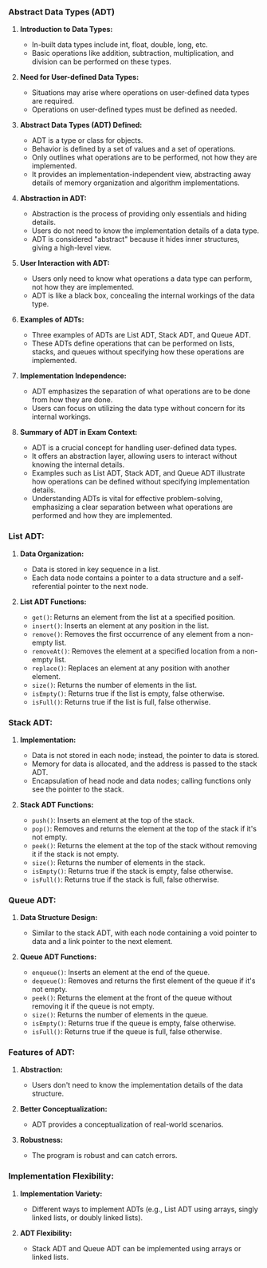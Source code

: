 ### **Abstract Data Types (ADT)**

1. **Introduction to Data Types:**
   - In-built data types include int, float, double, long, etc.
   - Basic operations like addition, subtraction, multiplication, and division can be performed on these types.

2. **Need for User-defined Data Types:**
   - Situations may arise where operations on user-defined data types are required.
   - Operations on user-defined types must be defined as needed.

3. **Abstract Data Types (ADT) Defined:**
   - ADT is a type or class for objects.
   - Behavior is defined by a set of values and a set of operations.
   - Only outlines what operations are to be performed, not how they are implemented.
   - It provides an implementation-independent view, abstracting away details of memory organization and algorithm implementations.

4. **Abstraction in ADT:**
   - Abstraction is the process of providing only essentials and hiding details.
   - Users do not need to know the implementation details of a data type.
   - ADT is considered "abstract" because it hides inner structures, giving a high-level view.

5. **User Interaction with ADT:**
   - Users only need to know what operations a data type can perform, not how they are implemented.
   - ADT is like a black box, concealing the internal workings of the data type.

6. **Examples of ADTs:**
   - Three examples of ADTs are List ADT, Stack ADT, and Queue ADT.
   - These ADTs define operations that can be performed on lists, stacks, and queues without specifying how these operations are implemented.

7. **Implementation Independence:**
   - ADT emphasizes the separation of what operations are to be done from how they are done.
   - Users can focus on utilizing the data type without concern for its internal workings.

8. **Summary of ADT in Exam Context:**
   - ADT is a crucial concept for handling user-defined data types.
   - It offers an abstraction layer, allowing users to interact without knowing the internal details.
   - Examples such as List ADT, Stack ADT, and Queue ADT illustrate how operations can be defined without specifying implementation details.
   - Understanding ADTs is vital for effective problem-solving, emphasizing a clear separation between what operations are performed and how they are implemented.

### **List ADT:**

1. **Data Organization:**
   - Data is stored in key sequence in a list.
   - Each data node contains a pointer to a data structure and a self-referential pointer to the next node.

2. **List ADT Functions:**
   - `get()`: Returns an element from the list at a specified position.
   - `insert()`: Inserts an element at any position in the list.
   - `remove()`: Removes the first occurrence of any element from a non-empty list.
   - `removeAt()`: Removes the element at a specified location from a non-empty list.
   - `replace()`: Replaces an element at any position with another element.
   - `size()`: Returns the number of elements in the list.
   - `isEmpty()`: Returns true if the list is empty, false otherwise.
   - `isFull()`: Returns true if the list is full, false otherwise.

### **Stack ADT:**

1. **Implementation:**
   - Data is not stored in each node; instead, the pointer to data is stored.
   - Memory for data is allocated, and the address is passed to the stack ADT.
   - Encapsulation of head node and data nodes; calling functions only see the pointer to the stack.

2. **Stack ADT Functions:**
   - `push()`: Inserts an element at the top of the stack.
   - `pop()`: Removes and returns the element at the top of the stack if it's not empty.
   - `peek()`: Returns the element at the top of the stack without removing it if the stack is not empty.
   - `size()`: Returns the number of elements in the stack.
   - `isEmpty()`: Returns true if the stack is empty, false otherwise.
   - `isFull()`: Returns true if the stack is full, false otherwise.

### **Queue ADT:**

1. **Data Structure Design:**
   - Similar to the stack ADT, with each node containing a void pointer to data and a link pointer to the next element.

2. **Queue ADT Functions:**
   - `enqueue()`: Inserts an element at the end of the queue.
   - `dequeue()`: Removes and returns the first element of the queue if it's not empty.
   - `peek()`: Returns the element at the front of the queue without removing it if the queue is not empty.
   - `size()`: Returns the number of elements in the queue.
   - `isEmpty()`: Returns true if the queue is empty, false otherwise.
   - `isFull()`: Returns true if the queue is full, false otherwise.

### **Features of ADT:**

1. **Abstraction:**
   - Users don't need to know the implementation details of the data structure.

2. **Better Conceptualization:**
   - ADT provides a conceptualization of real-world scenarios.

3. **Robustness:**
   - The program is robust and can catch errors.

### **Implementation Flexibility:**

1. **Implementation Variety:**
   - Different ways to implement ADTs (e.g., List ADT using arrays, singly linked lists, or doubly linked lists).

2. **ADT Flexibility:**
   - Stack ADT and Queue ADT can be implemented using arrays or linked lists.
